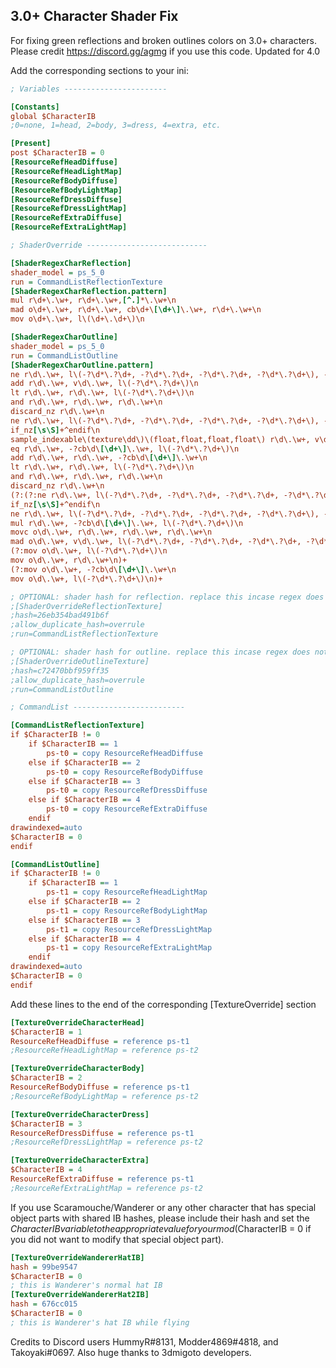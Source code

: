 ## 3.0+ Character Shader Fix

For fixing green reflections and broken outlines colors on 3.0+ characters. Please credit https://discord.gg/agmg if you use this code. Updated for 4.0

Add the corresponding sections to your ini:


```ini
; Variables -----------------------

[Constants]
global $CharacterIB
;0=none, 1=head, 2=body, 3=dress, 4=extra, etc.

[Present]
post $CharacterIB = 0
[ResourceRefHeadDiffuse]
[ResourceRefHeadLightMap]
[ResourceRefBodyDiffuse]
[ResourceRefBodyLightMap]
[ResourceRefDressDiffuse]
[ResourceRefDressLightMap]
[ResourceRefExtraDiffuse]
[ResourceRefExtraLightMap]

; ShaderOverride ---------------------------

[ShaderRegexCharReflection]
shader_model = ps_5_0
run = CommandListReflectionTexture
[ShaderRegexCharReflection.pattern]
mul r\d+\.\w+, r\d+\.\w+,[^.]*\.\w+\n
mad o\d+\.\w+, r\d+\.\w+, cb\d+\[\d+\]\.\w+, r\d+\.\w+\n
mov o\d+\.\w+, l\(\d+\.\d+\)\n

[ShaderRegexCharOutline]
shader_model = ps_5_0
run = CommandListOutline
[ShaderRegexCharOutline.pattern]
ne r\d\.\w+, l\(-?\d*\.?\d+, -?\d*\.?\d+, -?\d*\.?\d+, -?\d*\.?\d+\), -?cb\d\[\d+\]\.\w+\n
add r\d\.\w+, v\d\.\w+, l\(-?\d*\.?\d+\)\n
lt r\d\.\w+, r\d\.\w+, l\(-?\d*\.?\d+\)\n
and r\d\.\w+, r\d\.\w+, r\d\.\w+\n
discard_nz r\d\.\w+\n
ne r\d\.\w+, l\(-?\d*\.?\d+, -?\d*\.?\d+, -?\d*\.?\d+, -?\d*\.?\d+\), -?cb\d\[\d+\]\.\w+\n
if_nz[\s\S]+^endif\n
sample_indexable\(texture\dd\)\(float,float,float,float\) r\d\.\w+, v\d\.\w+, t\d\.\w+, s\d\n
eq r\d\.\w+, -?cb\d\[\d+\]\.\w+, l\(-?\d*\.?\d+\)\n
add r\d\.\w+, r\d\.\w+, -?cb\d\[\d+\]\.\w+\n
lt r\d\.\w+, r\d\.\w+, l\(-?\d*\.?\d+\)\n
and r\d\.\w+, r\d\.\w+, r\d\.\w+\n
discard_nz r\d\.\w+\n
(?:(?:ne r\d\.\w+, l\(-?\d*\.?\d+, -?\d*\.?\d+, -?\d*\.?\d+, -?\d*\.?\d+\), -?cb\d\[\d+\]\.\w+\n)+(?:or r\d\.\w+, r\d\.\w+, r\d\.\w+\n)*)+
if_nz[\s\S]+^endif\n
ne r\d\.\w+, l\(-?\d*\.?\d+, -?\d*\.?\d+, -?\d*\.?\d+, -?\d*\.?\d+\), -?cb\d\[\d+\]\.\w+\n
mul r\d\.\w+, -?cb\d\[\d+\]\.\w+, l\(-?\d*\.?\d+\)\n
movc o\d\.\w+, r\d\.\w+, r\d\.\w+, r\d\.\w+\n
mad o\d\.\w+, v\d\.\w+, l\(-?\d*\.?\d+, -?\d*\.?\d+, -?\d*\.?\d+, -?\d*\.?\d+\), l\(-?\d*\.?\d+, -?\d*\.?\d+, -?\d*\.?\d+, -?\d*\.?\d+\)\n
(?:mov o\d\.\w+, l\(-?\d*\.?\d+\)\n
mov o\d\.\w+, r\d\.\w+\n)+
(?:mov o\d\.\w+, -?cb\d\[\d+\]\.\w+\n
mov o\d\.\w+, l\(-?\d*\.?\d+\)\n)+

; OPTIONAL: shader hash for reflection. replace this incase regex does not work.
;[ShaderOverrideReflectionTexture]
;hash=26eb354bad491b6f
;allow_duplicate_hash=overrule
;run=CommandListReflectionTexture

; OPTIONAL: shader hash for outline. replace this incase regex does not work.
;[ShaderOverrideOutlineTexture]
;hash=c72470bbf959ff35
;allow_duplicate_hash=overrule
;run=CommandListOutline

; CommandList -------------------------

[CommandListReflectionTexture]
if $CharacterIB != 0
    if $CharacterIB == 1
        ps-t0 = copy ResourceRefHeadDiffuse
    else if $CharacterIB == 2
        ps-t0 = copy ResourceRefBodyDiffuse
    else if $CharacterIB == 3
        ps-t0 = copy ResourceRefDressDiffuse
    else if $CharacterIB == 4
        ps-t0 = copy ResourceRefExtraDiffuse    
    endif
drawindexed=auto
$CharacterIB = 0
endif

[CommandListOutline]
if $CharacterIB != 0
    if $CharacterIB == 1
        ps-t1 = copy ResourceRefHeadLightMap
    else if $CharacterIB == 2
        ps-t1 = copy ResourceRefBodyLightMap
    else if $CharacterIB == 3
        ps-t1 = copy ResourceRefDressLightMap
    else if $CharacterIB == 4
        ps-t1 = copy ResourceRefExtraLightMap
    endif
drawindexed=auto
$CharacterIB = 0
endif
```

Add these lines to the end of the corresponding [TextureOverride] section
```ini
[TextureOverrideCharacterHead]
$CharacterIB = 1
ResourceRefHeadDiffuse = reference ps-t1
;ResourceRefHeadLightMap = reference ps-t2

[TextureOverrideCharacterBody]
$CharacterIB = 2
ResourceRefBodyDiffuse = reference ps-t1
;ResourceRefBodyLightMap = reference ps-t2

[TextureOverrideCharacterDress]
$CharacterIB = 3
ResourceRefDressDiffuse = reference ps-t1
;ResourceRefDressLightMap = reference ps-t2

[TextureOverrideCharacterExtra]
$CharacterIB = 4
ResourceRefExtraDiffuse = reference ps-t1
;ResourceRefExtraLightMap = reference ps-t2
```

If you use Scaramouche/Wanderer or any other character that has special object parts with shared IB hashes, please include their hash and set the $CharacterIB variable to the appropriate value for your mod ($CharacterIB = 0 if you did not want to modify that special object part).
```ini
[TextureOverrideWandererHatIB]
hash = 99be9547
$CharacterIB = 0
; this is Wanderer's normal hat IB
[TextureOverrideWandererHat2IB]
hash = 676cc015
$CharacterIB = 0
; this is Wanderer's hat IB while flying
```
Credits to Discord users HummyR#8131, Modder4869#4818, and Takoyaki#0697.
Also huge thanks to 3dmigoto developers.
